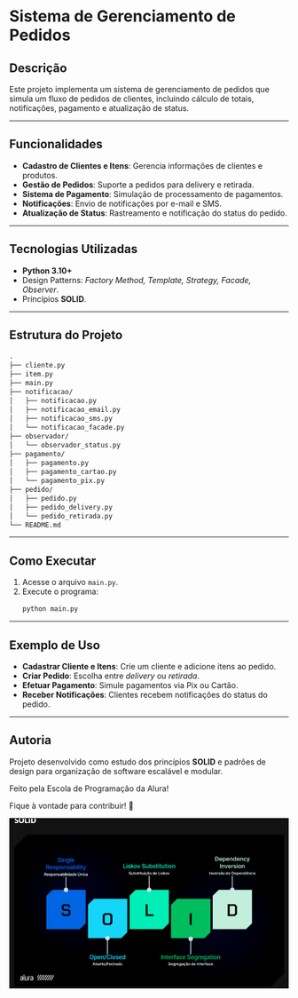 # **Sistema de Gerenciamento de Pedidos**

## **Descrição**

Este projeto implementa um sistema de gerenciamento de pedidos que simula um fluxo de pedidos de clientes, incluindo cálculo de totais, notificações, pagamento e atualização de status.

---

## **Funcionalidades**

- **Cadastro de Clientes e Itens**: Gerencia informações de clientes e produtos.
- **Gestão de Pedidos**: Suporte a pedidos para delivery e retirada.
- **Sistema de Pagamento**: Simulação de processamento de pagamentos.
- **Notificações**: Envio de notificações por e-mail e SMS.
- **Atualização de Status**: Rastreamento e notificação do status do pedido.
---

## **Tecnologias Utilizadas**

- **Python 3.10+**
- Design Patterns: _Factory Method, Template, Strategy, Facade, Observer_.
- Princípios **SOLID**.

---

## **Estrutura do Projeto**

```
.
├── cliente.py
├── item.py
├── main.py
├── notificacao/
│   ├── notificacao.py
│   ├── notificacao_email.py
│   ├── notificacao_sms.py
│   └── notificacao_facade.py
├── observador/
│   └── observador_status.py
├── pagamento/
│   ├── pagamento.py
│   ├── pagamento_cartao.py
│   └── pagamento_pix.py
├── pedido/
│   ├── pedido.py
│   ├── pedido_delivery.py
│   └── pedido_retirada.py
└── README.md
```

---

## **Como Executar**

1. Acesse o arquivo `main.py`.
2. Execute o programa:
   ```bash
   python main.py
   ```

---

## **Exemplo de Uso**

- **Cadastrar Cliente e Itens**:
  Crie um cliente e adicione itens ao pedido.
- **Criar Pedido**:
  Escolha entre _delivery_ ou _retirada_.
- **Efetuar Pagamento**:
  Simule pagamentos via Pix ou Cartão.
- **Receber Notificações**:
  Clientes recebem notificações do status do pedido.

---

## **Autoria**

Projeto desenvolvido como estudo dos princípios **SOLID** e padrões de design para organização de software escalável e modular.

Feito pela Escola de Programação da Alura!

Fique à vontade para contribuir! 🎉

![alt text](image.png)